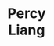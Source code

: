 ---
layout: page
title: <b>Percy</b> <br> Liang
description: Stanford University
img: assets/img/percy.jpeg
redirect: https://cs.stanford.edu/~pliang/
importance: 3
category: organizer
---